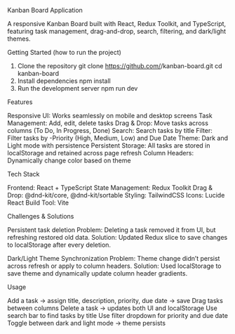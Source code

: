 Kanban Board Application

A responsive Kanban Board built with React, Redux Toolkit, and TypeScript, featuring task management, drag-and-drop, search, filtering, and dark/light themes.


Getting Started (how to run the project)
1. Clone the repository
git clone https://github.com/<your-username>/kanban-board.git
cd kanban-board
2. Install dependencies
npm install
3. Run the development server
npm run dev


Features

Responsive UI: Works seamlessly on mobile and desktop screens
Task Management: Add, edit, delete tasks
Drag & Drop: Move tasks across columns (To Do, In Progress, Done)
Search: Search tasks by title
Filter: Filter tasks by -Priority (High, Medium, Low) and Due Date
Theme: Dark and Light mode with persistence
Persistent Storage: All tasks are stored in localStorage and retained across page refresh
Column Headers: Dynamically change color based on theme


Tech Stack

Frontend: React + TypeScript
State Management: Redux Toolkit
Drag & Drop: @dnd-kit/core, @dnd-kit/sortable
Styling: TailwindCSS
Icons: Lucide React
Build Tool: Vite


Challenges & Solutions

Persistent task deletion
Problem: Deleting a task removed it from UI, but refreshing restored old data.
Solution: Updated Redux slice to save changes to localStorage after every deletion.

Dark/Light Theme Synchronization
Problem: Theme change didn’t persist across refresh or apply to column headers.
Solution: Used localStorage to save theme and dynamically update column header gradients.

Usage

Add a task → assign title, description, priority, due date → save
Drag tasks between columns
Delete a task → updates both UI and localStorage
Use search bar to find tasks by title
Use filter dropdown for priority and due date
Toggle between dark and light mode → theme persists